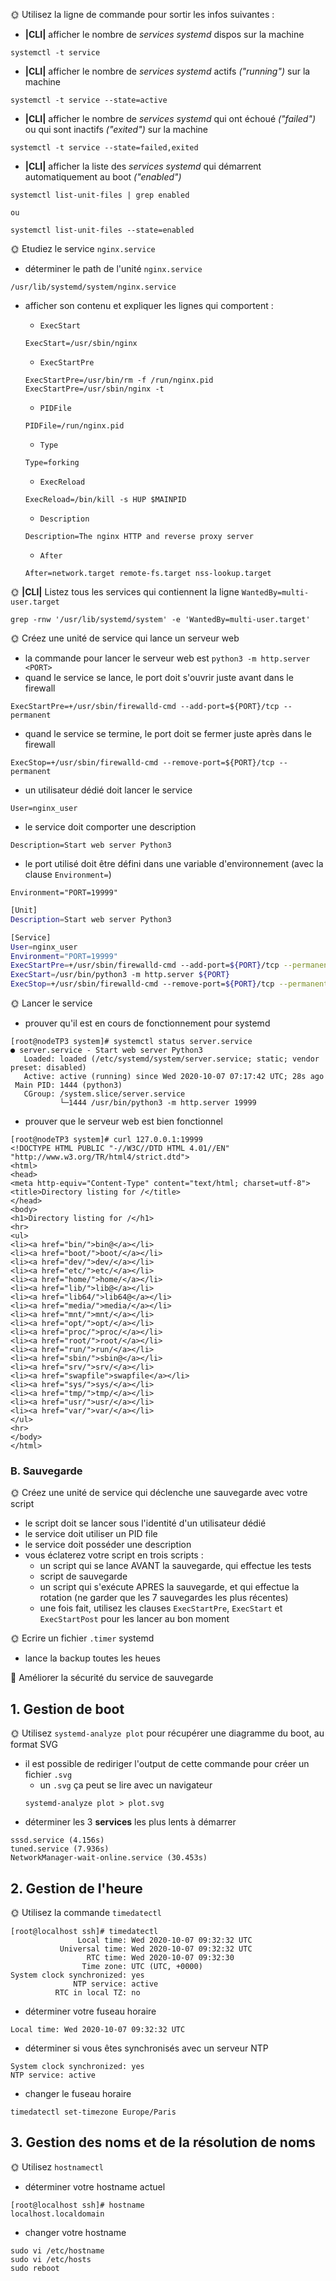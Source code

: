 🌞 Utilisez la ligne de commande pour sortir les infos suivantes :

- **|CLI|** afficher le nombre de _services systemd_ dispos sur la machine

```
systemctl -t service
```

- **|CLI|** afficher le nombre de _services systemd_ actifs _("running")_ sur la machine

```
systemctl -t service --state=active
```

- **|CLI|** afficher le nombre de _services systemd_ qui ont échoué _("failed")_ ou qui sont inactifs _("exited")_ sur la machine

```
systemctl -t service --state=failed,exited
```

- **|CLI|** afficher la liste des _services systemd_ qui démarrent automatiquement au boot _("enabled")_

```
systemctl list-unit-files | grep enabled

ou

systemctl list-unit-files --state=enabled
```

🌞 Etudiez le service `nginx.service`

- déterminer le path de l'unité `nginx.service`

```
/usr/lib/systemd/system/nginx.service
```

- afficher son contenu et expliquer les lignes qui comportent :

  - `ExecStart`

  ```
  ExecStart=/usr/sbin/nginx
  ```

  - `ExecStartPre`

  ```
  ExecStartPre=/usr/bin/rm -f /run/nginx.pid
  ExecStartPre=/usr/sbin/nginx -t
  ```

  - `PIDFile`

  ```
  PIDFile=/run/nginx.pid
  ```

  - `Type`

  ```
  Type=forking
  ```

  - `ExecReload`

  ```
  ExecReload=/bin/kill -s HUP $MAINPID
  ```

  - `Description`

  ```
  Description=The nginx HTTP and reverse proxy server
  ```

  - `After`

  ```
  After=network.target remote-fs.target nss-lookup.target
  ```

🌞 **|CLI|** Listez tous les services qui contiennent la ligne `WantedBy=multi-user.target`

```
grep -rnw '/usr/lib/systemd/system' -e 'WantedBy=multi-user.target'
```

🌞 Créez une unité de service qui lance un serveur web

- la commande pour lancer le serveur web est `python3 -m http.server <PORT>`
- quand le service se lance, le port doit s'ouvrir juste avant dans le firewall

```
ExecStartPre=+/usr/sbin/firewalld-cmd --add-port=${PORT}/tcp --permanent
```

- quand le service se termine, le port doit se fermer juste après dans le firewall

```
ExecStop=+/usr/sbin/firewalld-cmd --remove-port=${PORT}/tcp --permanent
```

- un utilisateur dédié doit lancer le service

```
User=nginx_user
```

- le service doit comporter une description

```
Description=Start web server Python3
```

- le port utilisé doit être défini dans une variable d'environnement (avec la clause `Environment=`)

```
Environment="PORT=19999"
```

```bash
[Unit]
Description=Start web server Python3

[Service]
User=nginx_user
Environment="PORT=19999"
ExecStartPre=+/usr/sbin/firewalld-cmd --add-port=${PORT}/tcp --permanent
ExecStart=/usr/bin/python3 -m http.server ${PORT}
ExecStop=+/usr/sbin/firewalld-cmd --remove-port=${PORT}/tcp --permanent
```

🌞 Lancer le service

- prouver qu'il est en cours de fonctionnement pour systemd

```
[root@nodeTP3 system]# systemctl status server.service
● server.service - Start web server Python3
   Loaded: loaded (/etc/systemd/system/server.service; static; vendor preset: disabled)
   Active: active (running) since Wed 2020-10-07 07:17:42 UTC; 28s ago
 Main PID: 1444 (python3)
   CGroup: /system.slice/server.service
           └─1444 /usr/bin/python3 -m http.server 19999
```

- prouver que le serveur web est bien fonctionnel

```
[root@nodeTP3 system]# curl 127.0.0.1:19999
<!DOCTYPE HTML PUBLIC "-//W3C//DTD HTML 4.01//EN" "http://www.w3.org/TR/html4/strict.dtd">
<html>
<head>
<meta http-equiv="Content-Type" content="text/html; charset=utf-8">
<title>Directory listing for /</title>
</head>
<body>
<h1>Directory listing for /</h1>
<hr>
<ul>
<li><a href="bin/">bin@</a></li>
<li><a href="boot/">boot/</a></li>
<li><a href="dev/">dev/</a></li>
<li><a href="etc/">etc/</a></li>
<li><a href="home/">home/</a></li>
<li><a href="lib/">lib@</a></li>
<li><a href="lib64/">lib64@</a></li>
<li><a href="media/">media/</a></li>
<li><a href="mnt/">mnt/</a></li>
<li><a href="opt/">opt/</a></li>
<li><a href="proc/">proc/</a></li>
<li><a href="root/">root/</a></li>
<li><a href="run/">run/</a></li>
<li><a href="sbin/">sbin@</a></li>
<li><a href="srv/">srv/</a></li>
<li><a href="swapfile">swapfile</a></li>
<li><a href="sys/">sys/</a></li>
<li><a href="tmp/">tmp/</a></li>
<li><a href="usr/">usr/</a></li>
<li><a href="var/">var/</a></li>
</ul>
<hr>
</body>
</html>
```

### B. Sauvegarde

🌞 Créez une unité de service qui déclenche une sauvegarde avec votre script

- le script doit se lancer sous l'identité d'un utilisateur dédié
- le service doit utiliser un PID file
- le service doit posséder une description
- vous éclaterez votre script en trois scripts :
  - un script qui se lance AVANT la sauvegarde, qui effectue les tests
  - script de sauvegarde
  - un script qui s'exécute APRES la sauvegarde, et qui effectue la rotation (ne garder que les 7 sauvegardes les plus récentes)
  - une fois fait, utilisez les clauses `ExecStartPre`, `ExecStart` et `ExecStartPost` pour les lancer au bon moment

🌞 Ecrire un fichier `.timer` systemd

- lance la backup toutes les heues

🐙 Améliorer la sécurité du service de sauvegarde

## 1. Gestion de boot

🌞 Utilisez `systemd-analyze plot` pour récupérer une diagramme du boot, au format SVG

- il est possible de rediriger l'output de cette commande pour créer un fichier `.svg`
  - un `.svg` ça peut se lire avec un navigateur
  ```
  systemd-analyze plot > plot.svg
  ```
- déterminer les 3 **services** les plus lents à démarrer

```
sssd.service (4.156s)
tuned.service (7.936s)
NetworkManager-wait-online.service (30.453s)
```

## 2. Gestion de l'heure

🌞 Utilisez la commande `timedatectl`

```
[root@localhost ssh]# timedatectl
               Local time: Wed 2020-10-07 09:32:32 UTC
           Universal time: Wed 2020-10-07 09:32:32 UTC
                 RTC time: Wed 2020-10-07 09:32:30
                Time zone: UTC (UTC, +0000)
System clock synchronized: yes
              NTP service: active
          RTC in local TZ: no
```

- déterminer votre fuseau horaire

```
Local time: Wed 2020-10-07 09:32:32 UTC
```

- déterminer si vous êtes synchronisés avec un serveur NTP

```
System clock synchronized: yes
NTP service: active
```

- changer le fuseau horaire

```
timedatectl set-timezone Europe/Paris
```

## 3. Gestion des noms et de la résolution de noms

🌞 Utilisez `hostnamectl`

- déterminer votre hostname actuel

```
[root@localhost ssh]# hostname
localhost.localdomain
```

- changer votre hostname

```
sudo vi /etc/hostname
sudo vi /etc/hosts
sudo reboot
```
